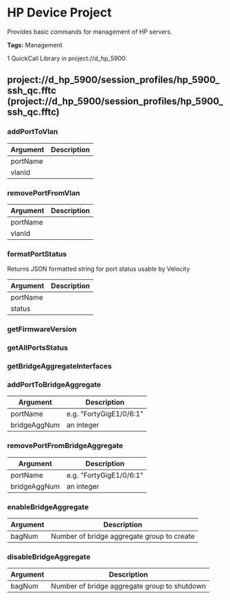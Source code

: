 # HP Device Project
Provides basic commands for management of HP servers.

<b>Tags:</b> Management



1 QuickCall Library in project://d_hp_5900:
## project://d_hp_5900/session_profiles/hp_5900_ssh_qc.fftc (project://d_hp_5900/session_profiles/hp_5900_ssh_qc.fftc)

### addPortToVlan

Argument | Description
------------ | -------------
portName | 
vlanId | 
### removePortFromVlan

Argument | Description
------------ | -------------
portName | 
vlanId | 
### formatPortStatus
Returns JSON formatted string for port status usable by Velocity

Argument | Description
------------ | -------------
portName | 
status | 
### getFirmwareVersion
### getAllPortsStatus
### getBridgeAggregateInterfaces
### addPortToBridgeAggregate

Argument | Description
------------ | -------------
portName | e.g. "FortyGigE1/0/6:1"
bridgeAggNum | an integer
### removePortFromBridgeAggregate

Argument | Description
------------ | -------------
portName | e.g. "FortyGigE1/0/6:1"
bridgeAggNum | an integer
### enableBridgeAggregate

Argument | Description
------------ | -------------
bagNum | Number of bridge aggregate group to create
### disableBridgeAggregate

Argument | Description
------------ | -------------
bagNum | Number of bridge aggregate group to shutdown
